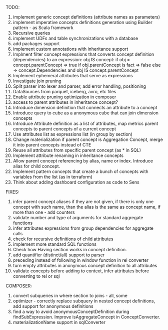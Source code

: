 TODO:
1. implement generic concept definitions (attribute names as parameters) 
2. implement imperative concepts definitions generation using Builder pattern - as Scala framework
3. Recursive queries
4. implement UDFs and table synchronizations with a database
5. add packages support
6. implement custom annotations with inheritance support
7. Implment filter concept expressions that converts concept definition (dependencies) to an expression: 
obj IS concept: 
if obj = concept.parentConcept => true
if obj.parentConcept is fact => false
else => concept.Dependencies and obj IS concept.parentConcept
8. Implement ephemeral attributes that serve as expressions
9. Investigate join pruning
12. Split parser into lexer and parser, add error handling, positioning
13. DataSources from parquet, iceberg, avro, etc files
14. Enable attribute pruning optimization in composer
15. access to parent attributes in inheritance concept?
16. Introduce dimension definition that connects an attribute to a concept
17. Introduce query to cube as a anonymous cube that can join dimension concepts
18. Introduce Attribute definition as a list of attributes, map metrics parent concepts to parent concepts of a current concept
19. Use attributes list as expressions list (in group by section)
20. Change materialization if parent concept is Aggregation Concept, merge it into parent concepts instead of CTE
21. Reuse all attributes from specific parent concept (as * in SQL)
22. Implement attribute renaming in inheritance concepts
23. Allow parent concept referencing by alias, name or index. Introduce alias for child concept.
24. Implement pattern concepts that create a bunch of concepts with variables from the list (as in terraform)
25. Think about adding dashboard configuration as code to Sens

FIXES: 
1. infer parent concept aliases if they are not given,  if there is only one concept with such name, than the alias is the same as concept name, if more than one - add counters
2. validate number and type of arguments for standard aggregate functions
3. infer attributes expressions from group dependencies for aggregate calls 
4. check for recursive definitions of child attributes
5. implement more standard SQL functions
6. Check how Having section works in concept definition.
7. add quantifier (distinct/all) support to parser
8. preceding instead of following in window function in rel converter
9. turn empty attributes in anonymous concept definition to all attributes
10. validate concepts before adding to context, infer attributes before converting to rel or sql

COMPOSER:
1. convert subqueries in where section to joins - all, some
2. optimizer - correctly replace subquery in nested concept definitions, add support for anonymous definitions
3. find a way to avoid anonymousConceptDefinition during findSubExpression. Improve isAggregateConcept in ConceptConverter.
4. materializationName support in sqlConverter

